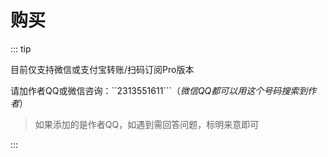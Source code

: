 # 购买

::: tip

目前仅支持微信或支付宝转账/扫码订阅Pro版本

请加作者QQ或微信咨询：``2313551611```（*微信QQ都可以用这个号码搜索到作者*）

> 如果添加的是作者QQ，如遇到需回答问题，标明来意即可

:::